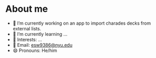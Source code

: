 # About me

- 📲 I’m currently working on an app to import charades decks from external lists.
- 🌱 I’m currently learning ...
- 🧠 Interests: ...
- 📧 Email: esw9386@nyu.edu
- 😄 Pronouns: He/him
<!-- - 👯 I’m looking to collaborate on ... 
- 🤔 I’m looking for help with ...
- 💬 Ask me about ... -->
